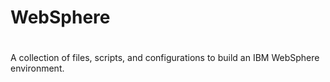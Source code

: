 #
# WebSphere
#

A collection of files, scripts, and configurations to build an IBM WebSphere environment.

